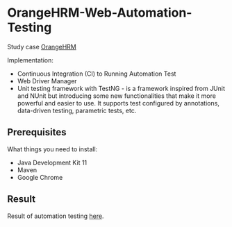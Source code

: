# OrangeHRM-Web-Automation-Testing
Study case [OrangeHRM](https://opensource-demo.orangehrmlive.com/)

Implementation:
- Continuous Integration (CI) to Running Automation Test
- Web Driver Manager
- Unit testing framework with TestNG - is a framework inspired from JUnit and NUnit but introducing some new functionalities that make it more powerful and easier to use. It supports test configured by annotations, data-driven testing, parametric tests, etc.

## Prerequisites
What things you need to install:
- Java Development Kit 11
- Maven
- Google Chrome

## Result
Result of automation testing [here](https://sucinm.github.io/OrangeHRM-Web-Automation-Testing/report/cucumber-html-reports/overview-features.html).
